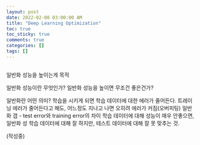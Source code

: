 ```yaml
--- 
layout: post
date: 2022-02-08 03:00:00 AM
title: "Deep Learning Optimization"
toc: true
toc_sticky: true
comments: true
categories: []
tags: []
---
```


## 
일반화 성능을 높이는게 목적

일반화 성능이란 무엇인가?
일반화 성능을 높이면 무조건 좋은건가?

일반화란 어떤 의미?
학습을 시키게 되면 학습 데이터에 대한 에러가 줄어든다.
트레이닝 에러가 줄어든다고 해도, 어느정도 지나고 나면 오히려 에러가 커짐(오버피팅)
일반화 갭 - test error와 training error의 차이
학습 데이터에 대해 성능이 매우 안좋으면, 일반화 성
학습 데이터에 대해 잘 하지만, 테스트 데이터에 대해 잘 못 맞추는 것.



(작성중)